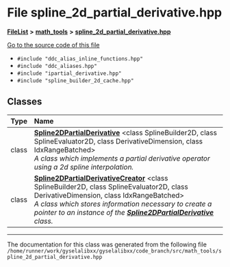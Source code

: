 

# File spline\_2d\_partial\_derivative.hpp



[**FileList**](files.md) **>** [**math\_tools**](dir_3ced5d1c6eac490d7704c2e023d148d8.md) **>** [**spline\_2d\_partial\_derivative.hpp**](spline__2d__partial__derivative_8hpp.md)

[Go to the source code of this file](spline__2d__partial__derivative_8hpp_source.md)



* `#include "ddc_alias_inline_functions.hpp"`
* `#include "ddc_aliases.hpp"`
* `#include "ipartial_derivative.hpp"`
* `#include "spline_builder_2d_cache.hpp"`















## Classes

| Type | Name |
| ---: | :--- |
| class | [**Spline2DPartialDerivative**](classSpline2DPartialDerivative.md) &lt;class SplineBuilder2D, class SplineEvaluator2D, class DerivativeDimension, class IdxRangeBatched&gt;<br>_A class which implements a partial derivative operator using a 2d spline interpolation._  |
| class | [**Spline2DPartialDerivativeCreator**](classSpline2DPartialDerivativeCreator.md) &lt;class SplineBuilder2D, class SplineEvaluator2D, class DerivativeDimension, class IdxRangeBatched&gt;<br>_A class which stores information necessary to create a pointer to an instance of the_ [_**Spline2DPartialDerivative**_](classSpline2DPartialDerivative.md) _class._ |



















































------------------------------
The documentation for this class was generated from the following file `/home/runner/work/gyselalibxx/gyselalibxx/code_branch/src/math_tools/spline_2d_partial_derivative.hpp`

